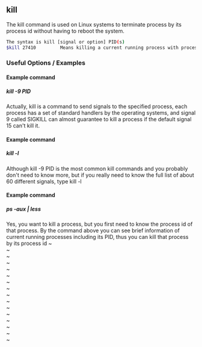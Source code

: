---
---

kill
--
The kill command is used on Linux systems to terminate process by its process id without having to reboot the system.
<!-- one line explanation would go here -->

<!-- minimal example -->
~~~ bash
The syntax is kill [signal or option] PID(s)
$kill 27410         Means killing a current running process with process id 27410
~~~

<!--more-->

### Useful Options / Examples

#### Example command

##### kill -9 PID
Actually, kill is a command to send signals to the specified process, each process has a set of standard handlers by the operating systems, and signal 9 called SIGKILL can almost guarantee to kill a process if the default signal 15 can't kill it.

#### Example command

##### kill -l 
Although kill -9 PID is the most common kill commands and you probably don't need to know more, but if you really need to know the full list of about 60 different signals, type kill -l

#### Example command

##### ps -aux | less 
Yes, you want to kill a process, but you first need to know the process id of that process. By the command above you can see brief information of current running processes including its PID, thus you can kill that process by its process id
~                                                                                                                                                            
~                                                                                                                                                            
~                                                                                                                                                            
~                                                                                                                                                            
~                                                                                                                                                            
~                                                                                                                                                            
~                                                                                                                                                            
~                                                                                                                                                            
~                                                                                                                                                            
~                                                                                                                                                            
~                                                                                                                                                            
~                                                                                                                                                            
~                                                                                                                                                            
~                                                                                                                                                            
~                                                                                                                                                            
~     

